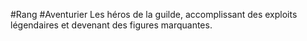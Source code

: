#Rang #Aventurier 
Les héros de la guilde, accomplissant des exploits légendaires et devenant des figures marquantes.
